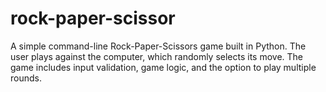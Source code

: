 # rock-paper-scissor
A simple command-line Rock-Paper-Scissors game built in Python. The user plays against the computer, which randomly selects its move. The game includes input validation, game logic, and the option to play multiple rounds.
